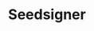 ---
# This file is licensed under the MIT License (MIT) available on
# http://opensource.org/licenses/MIT.

id: seedsigner
title: "Seedsigner"
titleshort: "Seedsigner"
compat: "hardware"
level: 2
platform:
  - hardware:
    name: hardware
    os:
      - name: hardware
        text: "walletseedsigner"
        link: "https://seedsigner.com/hardware/"
        source: "https://github.com/SeedSigner/seedsigner"
        screenshot: "seedsigner.png"
        features: "bech32 hardware_wallet legacy_addresses multisig segwit"
        check:
          control: "checkgoodcontrolfull"
          validation: "checkneutralvalidationvariable"
          transparency: "checkgoodtransparencydeterministic"
          environment: "checkpassenvironmentbyod"
          privacy: "checkneutralprivacyvariable"
          fees: "checkneutralfeecontrolvariable"
---